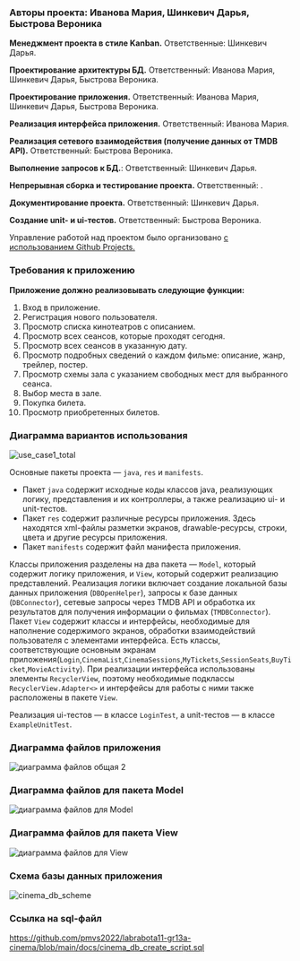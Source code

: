 ### Авторы проекта: Иванова Мария, Шинкевич Дарья, Быстрова Вероника

**Менеджмент проекта в стиле Kanban.** Ответственные: Шинкевич Дарья.

**Проектирование архитектуры БД.** Ответственный: Иванова Мария, Шинкевич Дарья, Быстрова Вероника.

**Проектирование приложения.** Ответственный: Иванова Мария, Шинкевич Дарья, Быстрова Вероника.

**Реализация интерфейса приложения.** Ответственный: Иванова Мария.

**Реализация сетевого взаимодействия (получение данных от TMDB API).** Ответственный: Быстрова Вероника.

**Выполнение запросов к БД.**: Ответственный: Шинкевич Дарья.

**Непрерывная сборка и тестирование проекта.** Ответственный: .

**Документирование проекта.** Ответственный: Шинкевич Дарья.

**Создание unit- и ui-тестов.** Ответственный: Быстрова Вероника.

Управление работой над проектом было организовано [с использованием Github Projeсts.](https://github.com/orgs/pmvs2022/projects/8)

### Требования к приложению
**Приложение должно реализовывать следующие функции:**
1. Вход в приложение.
2. Регистрация нового пользователя.
3. Просмотр списка кинотеатров с описанием.
4. Просмотр всех сеансов, которые проходят сегодня.
5. Просмотр всех сеансов в указанную дату.
6. Просмотр подробных сведений о каждом фильме: описание, жанр, трейлер, постер.
7. Просмотр схемы зала с указанием свободных мест для выбранного сеанса.
8. Выбор места в зале.
9. Покупка билета.
10. Просмотр приобретенных билетов.

### Диаграмма вариантов использования
![use_case1_total](https://user-images.githubusercontent.com/78850433/212060106-1bcf31fb-86bb-410a-b2b5-d70f76ce6fcd.png)

Основные пакеты проекта &mdash; `java`, `res` и `manifests`.  
* Пакет `java` содержит исходные коды классов java, реализующих логику, представления и их контроллеры, а также реализацию ui- и unit-тестов.   
* Пакет `res` содержит различные ресурсы приложения. Здесь находятся xml-файлы разметки экранов, drawable-ресурсы, строки, цвета и другие ресурсы приложения. 
* Пакет `manifests` содержит файл манифеста приложения.

Классы приложения разделены на два пакета &mdash; ``Model``, который содержит логику приложения, и ``View``, который содержит реализацию представлений.
Реализация логики включает создание локальной базы данных приложения (`DBOpenHelper`), запросы к базе данных (`DBConnector`), сетевые запросы через TMDB API и обработка их результатов для получения информации о фильмах (`TMDBConnector`).
Пакет ``View`` содержит классы и интерфейсы, необходимые для наполнение содержимого экранов, обработки взаимодействий пользователя с элементами интерфейса.
Есть классы, соответствующие основным экранам приложения(`Login`,`CinemaList`,`CinemaSessions`,`MyTickets`,`SessionSeats`,`BuyTicket`,`MovieActivity`).
При реализации интерфейса использованы элементы `RecyclerView`, поэтому необходимые подклассы ``RecyclerView.Adapter<>`` и интерфейсы для работы с ними также расположены в пакете ``View``.

Реализация ui-тестов &mdash; в классе ``LoginTest``, а unit-тестов &mdash; в классе ``ExampleUnitTest``.

### Диаграмма файлов приложения
![диаграмма файлов общая 2](https://user-images.githubusercontent.com/78850433/212052762-e49e4696-7be4-490e-9fd7-83a3385f471e.png)
### Диаграмма файлов для пакета Model
![диаграмма файлов для Model ](https://user-images.githubusercontent.com/78850433/212042471-f08aa020-f39d-44b2-81db-b8381b697879.png)
### Диаграмма файлов для пакета View
![диаграмма файлов для View](https://user-images.githubusercontent.com/78850433/212046682-51b59237-907b-4220-a04a-2c55b7b95f96.png)

### Схема базы данных приложения
![cinema_db_scheme](https://user-images.githubusercontent.com/78850433/211908970-0b2e8bcd-2cf8-4357-b819-acef6eec03f7.png)

### Ссылка на sql-файл
https://github.com/pmvs2022/labrabota11-gr13a-cinema/blob/main/docs/cinema_db_create_script.sql

